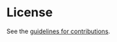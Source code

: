 # License

See the
[guidelines for contributions](https://github.com/rolandshoemaker/caa-ip/blob/master/CONTRIBUTING.md).
